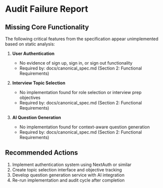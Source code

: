 # Audit Failure Report

## Missing Core Functionality
The following critical features from the specification appear unimplemented based on static analysis:

1. **User Authentication**
   - No evidence of sign up, sign in, or sign out functionality
   - Required by: docs/canonical_spec.md (Section 2: Functional Requirements)

2. **Interview Topic Selection**
   - No implementation found for role selection or interview prep objectives
   - Required by: docs/canonical_spec.md (Section 2: Functional Requirements)

3. **AI Question Generation**
   - No implementation found for context-aware question generation
   - Required by: docs/canonical_spec.md (Section 2: Functional Requirements)

## Recommended Actions
1. Implement authentication system using NextAuth or similar
2. Create topic selection interface and objective tracking
3. Develop question generation service with AI integration
4. Re-run implementation and audit cycle after completion